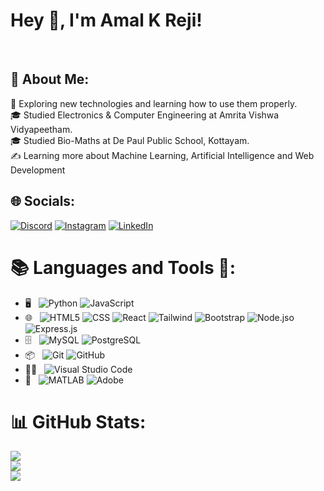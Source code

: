 <link rel="stylesheet" href="https://cdnjs.cloudflare.com/ajax/libs/font-awesome/6.0.0-beta3/css/all.min.css">

<h1> Hey 👋, I'm Amal K Reji!  </h1>
<br>

## 💫 About Me:
🤖 Exploring new technologies and learning how to use them properly.<br>🎓 Studied Electronics & Computer Engineering at Amrita Vishwa Vidyapeetham.<br>🎓 Studied Bio-Maths at De Paul Public School, Kottayam.<br>✍️ Learning more about Machine Learning, Artificial Intelligence and Web Development


## 🌐 Socials:
[![Discord](https://img.shields.io/badge/Discord-%237289DA.svg?logo=discord&logoColor=white)](https://discord.gg/amal_79) [![Instagram](https://img.shields.io/badge/Instagram-%23E4405F.svg?logo=Instagram&logoColor=white)](https://instagram.com/_a.mal____) [![LinkedIn](https://img.shields.io/badge/LinkedIn-%230077B5.svg?logo=linkedin&logoColor=white)](https://linkedin.com/in/amalkreji54) 

# 📚 Languages and Tools 🔧:
- 🖥️ &nbsp;
  ![Python](https://img.shields.io/badge/-Python-333333?style=flat&logo=python)
  ![JavaScript](https://img.shields.io/badge/-JavaScript-333333?style=flat&logo=javascript)
- 🌐 &nbsp;
  ![HTML5](https://img.shields.io/badge/-HTML5-333333?style=flat&logo=HTML5)
  ![CSS](https://img.shields.io/badge/-CSS-333333?style=flat&logo=CSS3&logoColor=1572B6)
  ![React](https://img.shields.io/badge/-React-333333?style=flat&logo=react)
  ![Tailwind](https://img.shields.io/badge/-Tailwind-333333?style=flat&logo=tailwindcss)
  ![Bootstrap](https://img.shields.io/badge/-Bootstrap-333333?style=flat&logo=bootstrap&logoColor=563D7C)
  ![Node.jso](https://img.shields.io/badge/-Node.js-333333?style=flat&logo=node.js)
  ![Express.js](https://img.shields.io/badge/-Express.js-333333?style=flat&logo=express)
- 🗄️ &nbsp;
  ![MySQL](https://img.shields.io/badge/-MongoDB-333333?style=flat&logo=mongodb)
  ![PostgreSQL](https://img.shields.io/badge/-POSTGRESQL-333333?style=flat&logo=postgresql)
- 📦 &nbsp;
  ![Git](https://img.shields.io/badge/-Git-333333?style=flat&logo=git)
  ![GitHub](https://img.shields.io/badge/-GitHub-333333?style=flat&logo=github)
- 👨‍💻 &nbsp;
  ![Visual Studio Code](https://img.shields.io/badge/-Visual%20Studio%20Code-333333?style=flat&logo=visualstudiocode&logoColor=007ACC)
- 🌟 &nbsp;
  ![MATLAB](https://img.shields.io/badge/-MATLAB-333333?style=flat&logo=mathworks&logoColor=0076A8)
  ![Adobe](https://img.shields.io/badge/-Adobe-333333?style=flat&logo=adobe)
  
  





# 📊 GitHub Stats:
![](https://github-readme-stats.vercel.app/api?username=amalkreji12&theme=github_dark&hide_border=false&include_all_commits=false&count_private=false)<br/>
![](https://github-readme-streak-stats.herokuapp.com/?user=amalkreji12&theme=github_dark&hide_border=false)<br/>
![](https://github-readme-stats.vercel.app/api/top-langs/?username=amalkreji12&theme=github_dark&hide_border=false&include_all_commits=false&count_private=false&layout=compact)

<!-- Proudly created with GPRM ( https://gprm.itsvg.in ) -->
